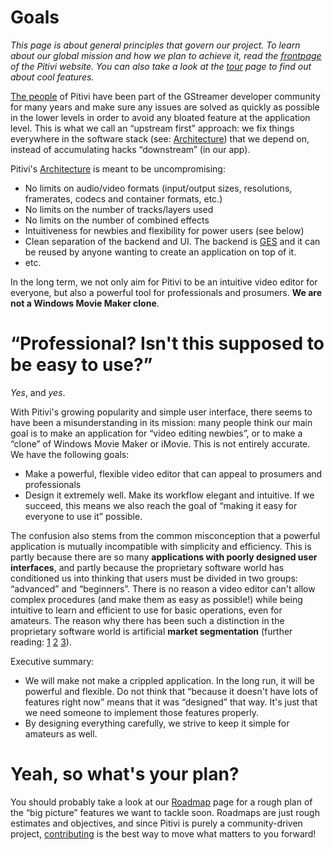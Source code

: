 # Goals

*This page is about general principles that govern our project. To learn
about our global mission and how we plan to achieve it, read the
[frontpage](http://pitivi.org) of the Pitivi website. You can also take
a look at the [tour](http://pitivi.org/?go=tour) page to find out about
cool features.*

[The people](The_people.md) of Pitivi have been part of the
GStreamer developer community for many years and make sure any issues
are solved as quickly as possible in the lower levels in order to avoid
any bloated feature at the application level. This is what we call an
“upstream first” approach: we fix things everywhere in the software
stack (see: [Architecture](Architecture.md)) that we depend on,
instead of accumulating hacks “downstream” (in our app).

Pitivi's [Architecture](Architecture.md) is meant to be
uncompromising:

-   No limits on audio/video formats (input/output sizes, resolutions,
    framerates, codecs and container formats, etc.)
-   No limits on the number of tracks/layers used
-   No limits on the number of combined effects
-   Intuitiveness for newbies and flexibility for power users (see
    below)
-   Clean separation of the backend and UI. The backend is
    [GES](GES.md) and it can be reused by anyone wanting to
    create an application on top of it.
-   etc.

In the long term, we not only aim for Pitivi to be an intuitive video
editor for everyone, but also a powerful tool for professionals and
prosumers. **We are not a Windows Movie Maker clone**.

# “Professional? Isn't this supposed to be easy to use?”

*Yes*, and *yes*.

With Pitivi's growing popularity and simple user interface, there seems
to have been a misunderstanding in its mission: many people think our
main goal is to make an application for “video editing newbies”, or to
make a “clone” of Windows Movie Maker or iMovie. This is not entirely
accurate. We have the following goals:

-   Make a powerful, flexible video editor that can appeal to prosumers
    and professionals
-   Design it extremely well. Make its workflow elegant and intuitive.
    If we succeed, this means we also reach the goal of “making it easy
    for everyone to use it” possible.

The confusion also stems from the common misconception that a powerful
application is mutually incompatible with simplicity and efficiency.
This is partly because there are so many **applications with poorly
designed user interfaces**, and partly because the proprietary software
world has conditioned us into thinking that users must be divided in two
groups: “advanced” and “beginners”. There is no reason a video editor
can't allow complex procedures (and make them as easy as possible!)
while being intuitive to learn and efficient to use for basic
operations, even for amateurs. The reason why there has been such a
distinction in the proprietary software world is artificial **market
segmentation** (further reading:
[1](http://www.joelonsoftware.com/articles/CamelsandRubberDuckies.html)
[2](http://www.codinghorror.com/blog/2009/07/oh-you-wanted-awesome-edition.html)
[3](http://en.wikipedia.org/wiki/Market_segmentation)).

Executive summary:

-   We will make not make a crippled application. In the long run, it
    will be powerful and flexible. Do not think that “because it doesn't
    have lots of features right now” means that it was “designed” that
    way. It's just that we need someone to implement those features
    properly.
-   By designing everything carefully, we strive to keep it simple for
    amateurs as well.

# Yeah, so what's your plan?

You should probably take a look at our [Roadmap](Roadmap.md)
page for a rough plan of the “big picture” features we want to tackle
soon. Roadmaps are just rough estimates and objectives, and since Pitivi
is purely a community-driven project,
[contributing](http://pitivi.org/?go=contributing) is the best way to
move what matters to you forward!
